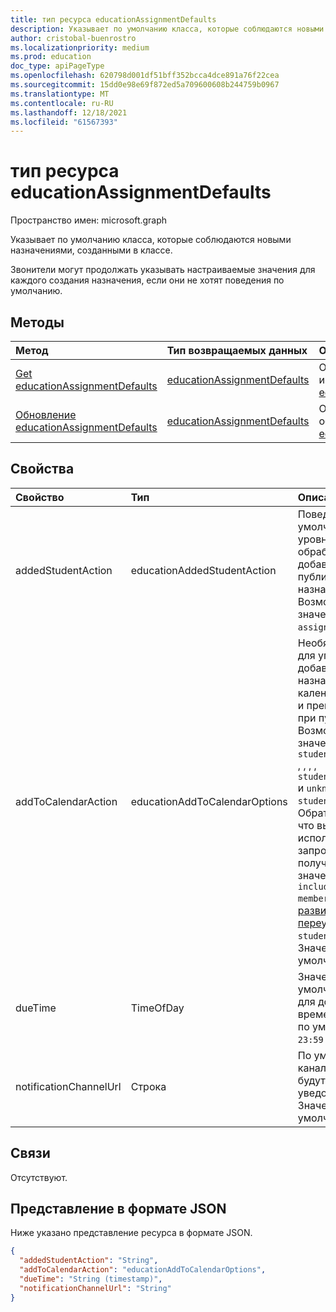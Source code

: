 ```yaml
---
title: тип ресурса educationAssignmentDefaults
description: Указывает по умолчанию класса, которые соблюдаются новыми назначениями, созданными в классе.
author: cristobal-buenrostro
ms.localizationpriority: medium
ms.prod: education
doc_type: apiPageType
ms.openlocfilehash: 620798d001df51bff352bcca4dce891a76f22cea
ms.sourcegitcommit: 15dd0e98e69f872ed5a709600608b244759b0967
ms.translationtype: MT
ms.contentlocale: ru-RU
ms.lasthandoff: 12/18/2021
ms.locfileid: "61567393"
---
```

# <a name="educationassignmentdefaults-resource-type"></a>тип ресурса educationAssignmentDefaults

Пространство имен: microsoft.graph

Указывает по умолчанию класса, которые соблюдаются новыми назначениями, созданными в классе. 

Звонители могут продолжать указывать настраиваемые значения для каждого создания назначения, если они не хотят поведения по умолчанию.

## <a name="methods"></a>Методы
|Метод|Тип возвращаемых данных|Описание|
|:---|:---|:---|
|[Get educationAssignmentDefaults](../api/educationassignmentdefaults-get.md)|[educationAssignmentDefaults](../resources/educationassignmentdefaults.md)|Ознакомьтесь с свойствами и отношениями объекта [educationAssignmentDefaults.](../resources/educationassignmentdefaults.md)|
|[Обновление educationAssignmentDefaults](../api/educationassignmentdefaults-update.md)|[educationAssignmentDefaults](../resources/educationassignmentdefaults.md)|Обновление свойств объекта [educationAssignmentDefaults.](../resources/educationassignmentdefaults.md)|

## <a name="properties"></a>Свойства
|Свойство|Тип|Описание|
|:---|:---|:---|
|addedStudentAction|educationAddedStudentAction|Поведение по умолчанию на уровне класса для обработки учащихся, добавленных после публикации назначения. Возможные значения: `none`, `assignIfOpen`.|
|addToCalendarAction| educationAddToCalendarOptions|Необязательное поле для управления добавлением назначений в календари учащихся и преподавателей при публикации. Возможные значения: `none` `studentsAndPublisher` , , , , `studentsAndTeamOwners` и `unknownFutureValue` `studentsOnly` . Обратите внимание, что вы должны использовать загон запроса, чтобы получить следующее значение `Prefer: include-unknown-enum-members` (ы) в этом [развиваемом переуме:](/graph/best-practices-concept#handling-future-members-in-evolvable-enumerations) `studentsOnly` . Значение по умолчанию — `none`.|
|dueTime|TimeOfDay|Значение по умолчанию класса для должного поля времени. Значение по умолчанию — `23:59:00`.|
|notificationChannelUrl|Строка|По умолчанию Teams канал, в который будут отправлены уведомления. Значение по умолчанию — `null`.|

## <a name="relationships"></a>Связи
Отсутствуют.

## <a name="json-representation"></a>Представление в формате JSON
Ниже указано представление ресурса в формате JSON.
<!-- {
  "blockType": "resource",
  "keyProperty": "id",
  "@odata.type": "microsoft.graph.educationAssignmentDefaults",
  "openType": false
}
-->
``` json
{
  "addedStudentAction": "String",
  "addToCalendarAction": "educationAddToCalendarOptions",  
  "dueTime": "String (timestamp)",
  "notificationChannelUrl": "String"
}
```

